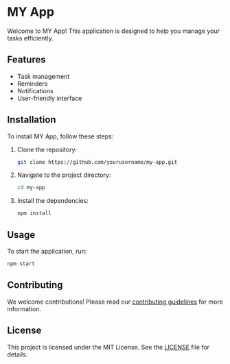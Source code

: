 # MY App

Welcome to MY App! This application is designed to help you manage your tasks efficiently.

## Features

- Task management
- Reminders
- Notifications
- User-friendly interface

## Installation

To install MY App, follow these steps:

1. Clone the repository:
    ```bash
    git clone https://github.com/yourusername/my-app.git
    ```
2. Navigate to the project directory:
    ```bash
    cd my-app
    ```
3. Install the dependencies:
    ```bash
    npm install
    ```

## Usage

To start the application, run:
```bash
npm start
```

## Contributing

We welcome contributions! Please read our [contributing guidelines](CONTRIBUTING.md) for more information.

## License

This project is licensed under the MIT License. See the [LICENSE](LICENSE) file for details.
